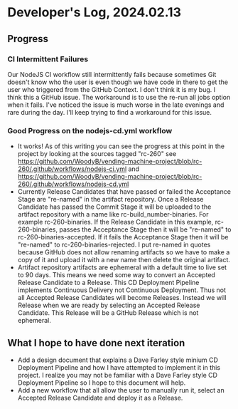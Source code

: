 # Developer's Log, 2024.02.13

## Progress

### CI Intermittent Failures

Our NodeJS CI workflow still intermittently fails because sometimes Git doesn't know who the user is even though we have code in there to get the user who triggered from the GitHub Context. I don't think it is my bug. I think this a GitHub issue. The workaround is to use the re-run all jobs option when it fails. I've noticed the issue is much worse in the late evenings and rare
during the day. I'll keep trying to find a workaround for this issue.

### Good Progress on the nodejs-cd.yml workflow

* It works! As of this writing you can see the progress at this point in the project by looking at the sources tagged "rc-260" see <https://github.com/WoodyB/vending-machine-project/blob/rc-260/.github/workflows/nodejs-ci.yml> and <https://github.com/WoodyB/vending-machine-project/blob/rc-260/.github/workflows/nodejs-cd.yml>
* Currently Release Candidates that have passed or failed the Acceptance Stage are "re-named" in the artifact repository. Once a Release Candidate has passed the Commit Stage it will be uploaded to the artifact repository with a name like rc-build_number-binaries. For example rc-260-binaries. If the Release Candidate in this example, rc-260-binaries, passes the Acceptance Stage then it will be "re-named" to rc-260-binaries-accepted. If it fails the Acceptance Stage then it will be "re-named" to rc-260-binaries-rejected. I put re-named in quotes because GitHub does not allow renaming artifacts so we have to make a copy of it and upload it with a new name then delete the original artifact.
* Artifact repository artifacts are ephemeral with a default time to live set to 90 days. This means we need some way to convert an Accepted Release Candidate to a Release. This CD Deployment Pipeline implements Continuous Delivery not Continuous Deployment. Thus not all Accepted Release Candidates will become Releases. Instead we will Release when we are ready by selecting an Accepted Release Candidate. This Release will be a GitHub Release which is not ephemeral. 

## What I hope to have done next iteration

* Add a design document that explains a Dave Farley style minium CD Deployment Pipeline and how I have attempted to implement it in this project. I realize you may not be familiar with a Dave Farley style CD Deployment Pipeline so I hope to this document will help.
* Add a new workflow that all allow the user to manually run it, select an Accepted Release Candidate and deploy it as a Release.